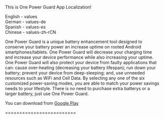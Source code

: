This is One Power Guard App Localization!

English - values<br/>
German  - values-de<br/>
Spanish - values-es<br/>
Chinese - values-zh-rCN<br/>

One Power Guard is a unique battery enhancement tool designed to conserve your battery power an increase uptime on rooted Android smartphones/tablets. One Power Guard will decrease your charging time and increase your device performance while also increasing your uptime. One Power Guard will also protect your device from faulty applications that can: cause over-heating (decreasing your battery lifespan); run down your battery; prevent your device from deep-sleeping; and, use unneeded resources such as WiFi and Cell Data. By selecting any one of the six customized power-saving modes, you are able to match your power savings needs to your lifestyle. There is no need to purchase extra batterys or a larger battery, just use One Power Guard.

You can download from <a href="https://play.google.com/store/apps/details?id=com.onexuan.battery">Google Play</a>

=========================
